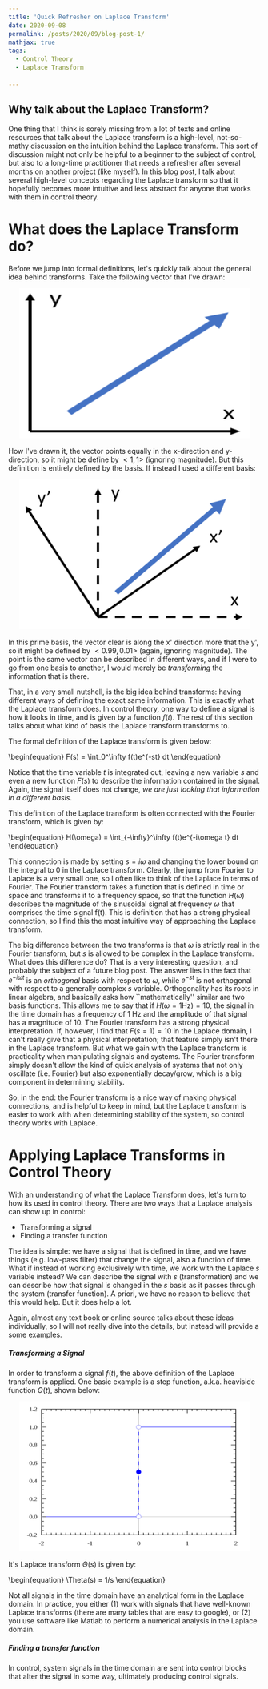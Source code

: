 ```yaml
---
title: 'Quick Refresher on Laplace Transform'
date: 2020-09-08
permalink: /posts/2020/09/blog-post-1/
mathjax: true
tags:
  - Control Theory
  - Laplace Transform

---
```


## Why talk about the Laplace Transform?

One thing that I think is sorely missing from a lot of texts and online resources that talk about the Laplace transform is a high-level, not-so-mathy discussion on the intuition behind the Laplace transform. This sort of discussion might not only be helpful to a beginner to the subject of control, but also to a long-time practitioner that needs a refresher after several months on another project (like myself). In this blog post, I talk about several high-level concepts regarding the Laplace transform so that it hopefully becomes more intuitive and less abstract for anyone that works with them in control theory.

What does the Laplace Transform do?
===

Before we jump into formal definitions, let's quickly talk about the general idea behind transforms. Take the following vector that I've drawn:

<p align="center">
  <img width="460" height="300" src="/images/blog_pics/2020/LaplaceTransform/vector1.png">
</p>

How I've drawn it, the vector points equally in the x-direction and y-direction, so it might be define by $<1,1>$ (ignoring magnitude). But this definition is entirely defined by the basis. If instead I used a different basis:

<p align="center">
  <img width="460" height="300" src="/images/blog_pics/2020/LaplaceTransform/vector2.png">
</p>

In this prime basis, the vector clear is along the x' direction more that the y', so it might be defined by $<0.99,0.01>$ (again, ignoring magnitude). The point is the same vector can be described in different ways, and if I were to go from one basis to another, I would merely be _transforming_ the information that is there.

That, in a very small nutshell, is the big idea behind transforms: having different ways of defining the exact same information. This is exactly what the Laplace transform does. In control theory, one way to define a signal is how it looks in time, and is given by a function $f(t)$. The rest of this section talks about what kind of basis the Laplace transform transforms to.

The formal definition of the Laplace transform is given below:

\begin{equation}
F(s) = \int_0^\infty f(t)e^{-st} dt
\end{equation}

Notice that the time variable $t$ is integrated out, leaving a new variable $s$ and even a new function $F(s)$ to describe the information contained in the signal. Again, the signal itself does not change, _we are just looking that information in a different basis_.

This definition of the Laplace transform is often connected with the Fourier transform, which is given by:

\begin{equation}
H(\omega) = \int_{-\infty}^\infty f(t)e^{-i\omega t} dt
\end{equation}

This connection is made by setting $s=i\omega$ and changing the lower bound on the integral to $0$ in the Laplace transform. Clearly, the jump from Fourier to Laplace is a very small one, so I often like to think of the Laplace in terms of Fourier. The Fourier transform takes a function that is defined in time or space and transforms it to a frequency space, so that the function $H(\omega)$ describes the magnitude of the sinusoidal signal at frequency $\omega$ that comprises the time signal f(t). This is definition that has a strong physical connection, so I find this the most intuitive way of approaching the Laplace transform.

The big difference between the two transforms is that $\omega$ is strictly real in the Fourier transform, but $s$ is allowed to be complex in the Laplace transform. What does this difference do? That is a very interesting question, and probably the subject of a future blog post. The answer lies in the fact that $e^{-i\omega t}$ is an _orthogonal_ basis with respect to $\omega$, while $e^{-st}$ is not orthogonal with respect to a generally complex $s$ variable. Orthogonality has its roots in linear algebra, and basically asks how ``mathematically'' similar are two basis functions. This allows me to say that if $H(\omega = 1 \text{Hz}) = 10$, the signal in the time domain has a frequency of $1$ Hz and the amplitude of that signal has a magnitude of $10$. The Fourier transform has a strong physical interpretation. If, however, I find that $F(s = 1) = 10$ in the Laplace domain, I can't really give that a physical interpretation; that feature simply isn't there in the Laplace transform. But what we gain with the Laplace transform is practicality when manipulating signals and systems. The Fourier transform simply doesn't allow the kind of quick analysis of systems that not only oscillate (i.e. Fourier) but also exponentially decay/grow, which is a big component in determining stability.

So, in the end: the Fourier transform is a nice way of making physical connections, and is helpful to keep in mind, but the Laplace transform is easier to work with when determining stability of the system, so control theory works with Laplace.

Applying Laplace Transforms in Control Theory
===

With an understanding of what the Laplace Transform does, let's turn to how its used in control theory. There are two ways that a Laplace analysis can show up in control:
- Transforming a signal
- Finding a transfer function

The idea is simple: we have a signal that is defined in time, and we have things (e.g. low-pass filter) that change the signal, also a function of time. What if instead of working exclusively with time, we work with the Laplace $s$ variable instead? We can describe the signal with $s$ (transformation) and we can describe how that signal is changed in the $s$ basis as it passes through the system (transfer function). A priori, we have no reason to believe that this would help. But it does help a lot.

Again, almost any text book or online source talks about these ideas individually, so I will not really dive into the details, but instead will provide a some examples.

##### Transforming a Signal

In order to transform a signal $f(t)$, the above definition of the Laplace transform is applied. One basic example is a step function, a.k.a. heaviside function $\Theta(t)$, shown below:

<p align="center">
  <img width="460" height="300" src="/images/blog_pics/2020/LaplaceTransform/heaviside.png">
</p>

It's Laplace transform $\Theta(s)$ is given by:

\begin{equation}
\Theta(s) = 1/s
\end{equation}

Not all signals in the time domain have an analytical form in the Laplace domain. In practice, you either (1) work with signals that have well-known Laplace transforms (there are many tables that are easy to google), or (2) you use software like Matlab to perform a numerical analysis in the Laplace domain.

##### Finding a transfer function

In control, system signals in the time domain are sent into control blocks that alter the signal in some way, ultimately producing control signals.


<!-- \begin{equation}
\ddot{r} = 
\begin{bmatrix}
0 \\\\
0 \\
-g
\end{bmatrix} + 
R
\begin{pmatrix}
\displaylines{
0 \\\
0 \\\\
\Sigma F_i/m}
\end{pmatrix}
\end{equation} -->